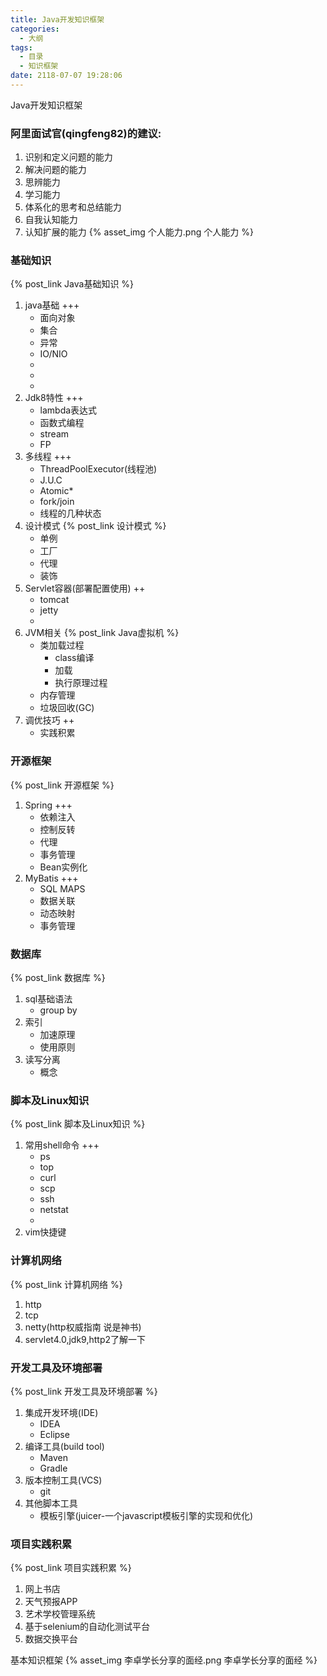 ```yaml
---
title: Java开发知识框架
categories:
  - 大纲
tags:
  - 目录
  - 知识框架
date: 2118-07-07 19:28:06
---
```

 Java开发知识框架
 <!-- more -->

### 阿里面试官(qingfeng82)的建议:
1. 识别和定义问题的能力
2. 解决问题的能力
3. 思辨能力
4. 学习能力
5. 体系化的思考和总结能力
6. 自我认知能力
7. 认知扩展的能力
{% asset_img 个人能力.png 个人能力 %}

### 基础知识 
{% post_link Java基础知识 %}
1. java基础 +++
	* 面向对象
	* 集合
	* 异常 
	* IO/NIO
	* 
	*
	*
2. Jdk8特性 +++
	* lambda表达式
	* 函数式编程
	* stream
	* FP
3. 多线程 +++
	* ThreadPoolExecutor(线程池)
	* J.U.C
	* Atomic*
	* fork/join 
	* 线程的几种状态
3. 设计模式
{% post_link 设计模式 %}
	* 单例
	* 工厂
	* 代理
	* 装饰
4. Servlet容器(部署配置使用) ++
	* tomcat
	* jetty 
	* 
5. JVM相关
{% post_link Java虚拟机 %}
	* 类加载过程
		* class编译
		* 加载 
		* 执行原理过程
	* 内存管理
	* 垃圾回收(GC)
6. 调优技巧 ++
	* 实践积累


### 开源框架
{% post_link 开源框架 %}
1. Spring +++
	* 依赖注入
	* 控制反转
	* 代理
	* 事务管理
	* Bean实例化
2. MyBatis +++
	* SQL MAPS
	* 数据关联
	* 动态映射
	* 事务管理


### 数据库
{% post_link 数据库 %}
1. sql基础语法
	* group by
2. 索引
	* 加速原理
	* 使用原则
3. 读写分离
	* 概念


### 脚本及Linux知识
{% post_link 脚本及Linux知识 %}
1. 常用shell命令 +++
	* ps 
	* top 
	* curl
	* scp 
	* ssh
	* netstat
	* 
2. vim快捷键
	


### 计算机网络
{% post_link 计算机网络 %}
1. http
2. tcp 
3. netty(http权威指南 说是神书)
4. servlet4.0,jdk9,http2了解一下


### 开发工具及环境部署
{% post_link 开发工具及环境部署 %}
1. 集成开发环境(IDE)
	* IDEA
	* Eclipse
2. 编译工具(build tool)
	* Maven
	* Gradle
3. 版本控制工具(VCS)
	* git
4. 其他脚本工具
	* 模板引擎(juicer-一个javascript模板引擎的实现和优化)


### 项目实践积累
{% post_link 项目实践积累 %}
1. 网上书店
2. 天气预报APP
3. 艺术学校管理系统
4. 基于selenium的自动化测试平台
5. 数据交换平台

基本知识框架
{% asset_img 李卓学长分享的面经.png 李卓学长分享的面经 %}








































